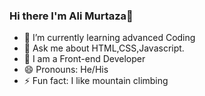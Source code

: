### Hi there I'm Ali Murtaza👋

- 🌱 I’m currently learning advanced Coding
- 💬 Ask me about HTML,CSS,Javascript.
- 👦 I am a Front-end Developer
- 😄 Pronouns: He/His
- ⚡ Fun fact: I like mountain climbing

